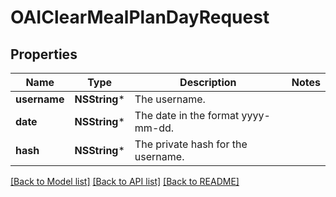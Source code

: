 # OAIClearMealPlanDayRequest

## Properties
Name | Type | Description | Notes
------------ | ------------- | ------------- | -------------
**username** | **NSString*** | The username. | 
**date** | **NSString*** | The date in the format yyyy-mm-dd. | 
**hash** | **NSString*** | The private hash for the username. | 

[[Back to Model list]](../README.md#documentation-for-models) [[Back to API list]](../README.md#documentation-for-api-endpoints) [[Back to README]](../README.md)


